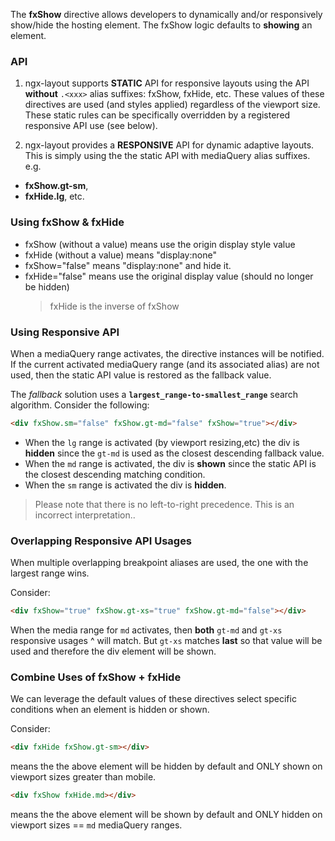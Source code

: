 The **fxShow** directive allows developers to dynamically and/or responsively show/hide the hosting element. The fxShow
logic defaults to **showing** an element.

### API

1. ngx-layout supports **STATIC** API for responsive layouts using the API **without** `.<xxx>` alias suffixes:
   fxShow, fxHide, etc. These values of these directives are used (and styles applied) regardless of the viewport size.
   These static rules can be specifically overridden by a registered responsive API use (see below).

2. ngx-layout provides a **RESPONSIVE** API for dynamic adaptive layouts. This is simply using the the static API with
   mediaQuery alias suffixes.
   e.g.

- **fxShow.gt-sm**,
- **fxHide.lg**, etc.

### Using fxShow & fxHide

- fxShow (without a value) means use the origin display style value
- fxHide (without a value) means "display:none"
- fxShow="false" means "display:none" and hide it.
- fxHide="false" means use the original display value (should no longer be hidden)
  > fxHide is the inverse of fxShow

### Using Responsive API

When a mediaQuery range activates, the directive instances will be notified. If the current activated mediaQuery range
(and its associated alias) are not used, then the static API value is restored as the fallback value.

The _fallback_ solution uses a **`largest_range-to-smallest_range`** search algorithm. Consider the following:

```html
<div fxShow.sm="false" fxShow.gt-md="false" fxShow="true"></div>
```

- When the `lg` range is activated (by viewport resizing,etc) the div is **hidden** since the `gt-md` is used as the
  closest descending fallback value.
- When the `md` range is activated, the div is **shown** since the static API is the closest descending matching
  condition.
- When the `sm` range is activated the div is **hidden**.

> Please note that there is no left-to-right precedence. This is an incorrect interpretation..

### Overlapping Responsive API Usages

When multiple overlapping breakpoint aliases are used, the one with the largest range wins.

Consider:

```html
<div fxShow="true" fxShow.gt-xs="true" fxShow.gt-md="false"></div>
```

When the media range for `md` activates, then **both** `gt-md` and `gt-xs` responsive usages ^ will match. But `gt-xs`
matches **last** so that value will be used and therefore the div element will be shown.

### Combine Uses of fxShow + fxHide

We can leverage the default values of these directives select specific conditions when an element is hidden or shown.

Consider:

```html
<div fxHide fxShow.gt-sm></div>
```

means the the above element will be hidden by default and ONLY shown on viewport sizes greater than mobile.

```html
<div fxShow fxHide.md></div>
```

means the the above element will be shown by default and ONLY hidden on viewport sizes == `md` mediaQuery ranges.
